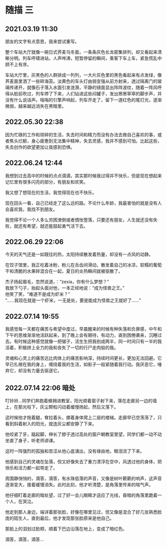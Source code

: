 # 随描 三

## 2021.03.19 11:30

朋友的文字有点意思，我来尝试重写。

整个车站大厅就像一碗日式荞麦乌冬面，一条条灰色长龙密集排列，却又看起来清晰分明。列车呼啸进站，人声哗沸，短暂停留的瞬间，乘客下车上车，紧急慌乱中顾不上有序。

车站大厅里，灰黑色的人群排成一列列，一大片灰色里的黑色看起来有点发绿，像荞麦面里洒了一些碎海苔。淡黄色的车头灯由弱变强从前方射来，透过隔离门的玻璃传递开，就像石子落入水面引发涟漪，平静的镜面显出阵阵波纹，随着一阵风呼得从脸前吹过，列车停了下来，人们钻进这些闷罐子，发出窸窸窣窣的脚步声，并没有什么说话声。嗡嗡的引擎声响起，列车开走了，留下一道红色的尾灯光，逐渐微弱，越来越远消失在黑暗里。

## 2022.05.30 22:38

因为忙碌的工作和琐碎的生活，失去时间和精力而没有办法去做自己喜欢的事，或者焦头烂额，身心疲惫到无法集中精神，失去灵感，我并不感到可怕。比起这些，失去创作的欲望更加让我感到恐惧。

## 2022.06.24 12:44

我想到过去高中的时候的点点滴滴，其实那时候我过得并不快乐，但是现在想起来记忆里有很多闪亮的部分，有朋友和欢笑。

我又想了想现在的生活，我觉得现在也不快乐。

现在回头一看，自己已经走了这么远的路。不论什么年龄，我最害怕的就是没有人会喜欢我，我找不到朋友。

我觉得不论一个人多么穷困潦倒或者惆怅堕落，只要还有朋友，人生就还没有失败，就还有希望，就还能鼓起勇气活下去。

## 2022.06.29 22:06

今天的天气还是一如既往的热，太阳持续散发着热量，却没有一点风的动静。

在饺子馆里，我正吃着冰粉，粉儿在舌齿间滑动，散发着自己的冰凉，软糯的葡萄干和清脆的水果碎混合在一起，夏日的炎热瞬间就被驱散了。

杰子扬起眉毛，忽然说道，：“zexia，你有什么梦想？”  
我放下勺子，抬起头面对他，一本正经地说：“成为怪兽之王。”  
他笑了笑，“难道不是成为虾米？”  
“……我现在就是一个虾米，一无是处，要是能成为怪兽之王就好了……”  

## 2022.07.14 19:55

我感觉每一天都在痛苦与希望中度过，早晨醒来的时候有种失落和负罪感，中午和下午的思维渐渐地活跃起来，到了晚上会有期待，有动力，直到困倦袭来，沉睡过去。有时候这种感觉就像一把锯子，活生生把我剖成两半，同一时间只有一半的我活着，积极拼上全力的我和丧失了一切的行尸走肉般的我。

灵魂和心灵上的痛苦远比肉体上的痛苦影响深，持续时间更长，更加无法回避。它早已扎根在我的身上，缠绕着我的生活，如影子一般紧随着我行动。我厌恶它，唾弃它，却没有力量去驱逐它。

## 2022.07.14 22:06 暗处

叮铃铃…同学们奔跑着蜂拥进教室，阳光顺着窗子射下来，落在走廊另一边的墙上，在那光柱下，灰尘颗粒闪动着缓慢扬起，然后又落下。

这时候他才拖着腿，耷拉着头，挪着身体爬上二层的楼梯。走廊早已空荡荡了，只看到斜着射入的阳光，就连灰尘都安静了下来。

他咬紧了牙，踮起脚，伸长了脖子透过高处的窗户朝教室里望，同学们都一动不动坐直了身子，听老师讲课。

这时一阵强烈的孤独和苦涩从他心底涌出，没有缘由地，眼泪流了下来。

他感到自己的灵魂在坠落，但又好像失去了重力漂浮在空中，风透过他的身体，把快乐和活力都一起带走了。

周围静悄悄的，滴答，滴答，有水珠低落的声音，又像是树叶簌簌的响声，这声音逐渐变大，接着缓慢消失。此时此刻，他才听清楚，是角落里传来的喘气声。

他仔细盯着走廊的暗处望，过了好一会儿眼睛才适应了光线，昏暗的角落里跪着一个人，在哭泣。

他走到那人身边，端详着那张脸，好像在哪里见过，但又像是混合了好几张熟悉脸庞的陌生人，直到最后，他才发现那张脸原来是他自己。

那脸上的泪划过脸颊，顺着下巴边沿落在地上，变成了暗红色。

滴答，滴答，滴答…
